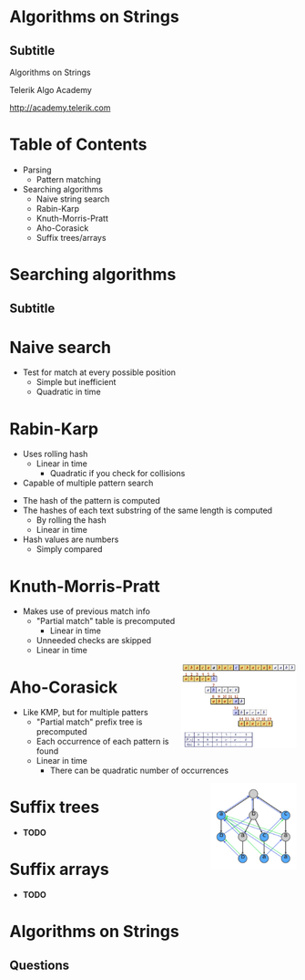 <!-- section start -->

<!-- attr: {id: 'title', class: 'slide-title', hasScriptWrapper: true} -->
# Algorithms on Strings
## Subtitle
<div class="signature">
	<p class="signature-course">Algorithms on Strings</p>
	<p class="signature-initiative">Telerik Algo Academy</p>
	<a href="http://academy.telerik.com" class="signature-link">http://academy.telerik.com</a>
</div>

<!-- section start -->

<!-- attr: {id: 'table-of-contents'} -->
# Table of Contents
* Parsing
	* Pattern matching
* Searching algorithms
	* Naive string search
	* Rabin-Karp
	* Knuth-Morris-Pratt
	* Aho-Corasick
	* Suffix trees/arrays

<!-- section start -->

<!-- attr: {class: 'slide-section'} -->
# Searching algorithms
## Subtitle

<!-- section start -->

<!-- attr: {} -->
# Naive search
* Test for match at every possible position
	* Simple but inefficient
	* Quadratic in time

<!-- section start -->

<!-- attr: {} -->
# Rabin-Karp
* Uses rolling hash
	* Linear in time
		* Quadratic if you check for collisions
* Capable of multiple pattern search

<!-- attr: {showInPresentation: true} -->
<!-- # Rabin-Karp -->
* The hash of the pattern is computed
* The hashes of each text substring of the same length is computed
	* By rolling the hash
	* Linear in time
* Hash values are numbers
	* Simply compared

<!-- section start -->

<!-- attr: {hasScriptWrapper: true} -->
# Knuth-Morris-Pratt
* Makes use of previous match info
	* "Partial match" table is precomputed
		* Linear in time
	* Unneeded checks are skipped
	* Linear in time

<img src="imgs/kmpexample.jpg" width="40%" style="float:right">

<!-- section start -->

<!-- attr: {hasScriptWrapper: true} -->
# Aho-Corasick
* Like KMP, but for multiple patters
	* "Partial match" prefix tree is precomputed
	* Each occurrence of each pattern is found
	* Linear in time
		* There can be quadratic number of occurrences

<img src="imgs/Ahocorasick.png" width="30%" style="float:right">

<!-- section start -->

<!-- attr: {} -->
# Suffix trees
* **TODO**

<!-- attr: {} -->
# Suffix arrays
* **TODO**

<!-- section start -->

<!-- attr: {class: 'slide-questions', id: 'questions'}  -->
# Algorithms on Strings
## Questions
